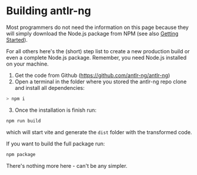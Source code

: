 # Building antlr-ng

Most programmers do not need the information on this page because they will simply download the Node.js package from NPM (see also [Getting Started](/getting-started)).

For all others here's the (short) step list to create a new production build or even a complete Node.js package. Remember, you need Node.js installed on your machine.

1. Get the code from Github (https://github.com/antlr-ng/antlr-ng)
2. Open a terminal in the folder where you stored the <span class="antrlng">antlr-ng</span> repo clone and install all dependencies:

```bash
> npm i
```

3. Once the installation is finish run:

```bash
npm run build
```

which will start vite and generate the `dist` folder with the transformed code.

If you want to build the full package run:

```bash
npm package
```

There's nothing more here - can't be any simpler.
